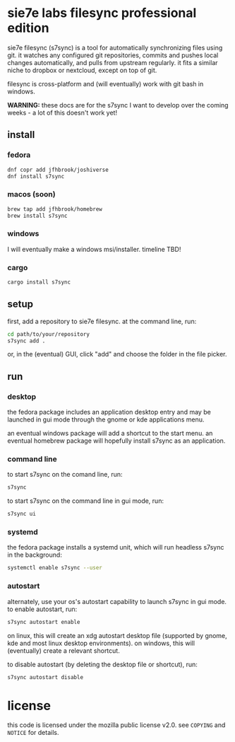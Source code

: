 # sie7e labs filesync professional edition

sie7e filesync (s7sync) is a tool for automatically synchronizing files using
git. it watches any configured git repositories, commits and pushes local
changes automatically, and pulls from upstream regularly. it fits a similar
niche to dropbox or nextcloud, except on top of git.

filesync is cross-platform and (will eventually) work with git bash in windows.

**WARNING:** these docs are for the s7sync I want to develop over the coming
weeks - a lot of this doesn't work yet!

## install

### fedora

```sh
dnf copr add jfhbrook/joshiverse
dnf install s7sync
```

### macos (soon)

```sh
brew tap add jfhbrook/homebrew
brew install s7sync
```

### windows

I will eventually make a windows msi/installer. timeline TBD!

### cargo

```sh
cargo install s7sync
```

## setup

first, add a repository to sie7e filesync. at the command line, run:

```sh
cd path/to/your/repository
s7sync add .
```

or, in the (eventual) GUI, click "add" and choose the folder in the file picker.

## run

### desktop

the fedora package includes an application desktop entry and may be launched
in gui mode through the gnome or kde applications menu.

an eventual windows package will add a shortcut to the start menu. an eventual
homebrew package will hopefully install s7sync as an application.

### command line

to start s7sync on the comand line, run:

```sh
s7sync
```

to start s7sync on the command line in gui mode, run:

```sh
s7sync ui
```

### systemd

the fedora package installs a systemd unit, which will run headless s7sync in
the background:

```sh
systemctl enable s7sync --user
```

### autostart

alternately, use your os's autostart capability to launch s7sync in gui mode.
to enable autostart, run:

```sh
s7sync autostart enable
```

on linux, this will create an xdg autostart desktop file (supported by gnome,
kde and most linux desktop environments). on windows, this will (eventually)
create a relevant shortcut.

to disable autostart (by deleting the desktop file or shortcut), run:

```sh
s7sync autostart disable
```

# license

this code is licensed under the mozilla public license v2.0. see `COPYING` and
`NOTICE` for details.
